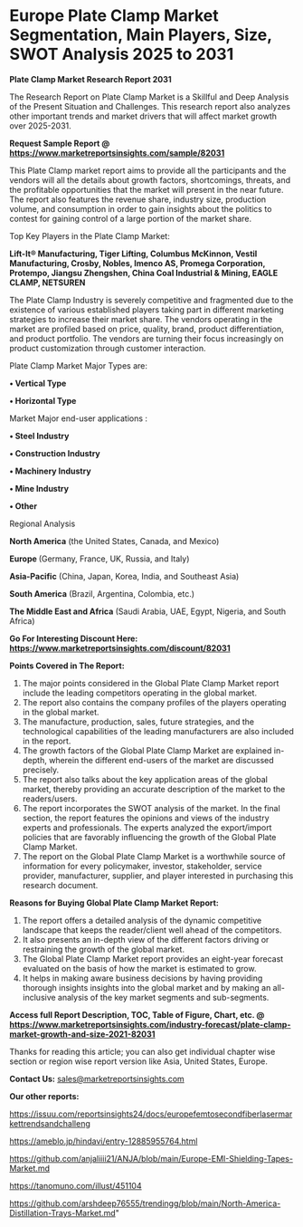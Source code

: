 # Europe Plate Clamp Market Segmentation, Main Players, Size, SWOT Analysis 2025 to 2031

<strong>Plate Clamp Market Research Report 2031</strong>

The Research Report on Plate Clamp Market is a Skillful and Deep Analysis of the Present Situation and Challenges. This research report also analyzes other important trends and market drivers that will affect market growth over 2025-2031.

<strong>Request Sample Report @ <a href=https://www.marketreportsinsights.com/sample/82031>https://www.marketreportsinsights.com/sample/82031</a></strong>

This Plate Clamp market report aims to provide all the participants and the vendors will all the details about growth factors, shortcomings, threats, and the profitable opportunities that the market will present in the near future. The report also features the revenue share, industry size, production volume, and consumption in order to gain insights about the politics to contest for gaining control of a large portion of the market share.

Top Key Players in the Plate Clamp Market:

<strong>Lift-It® Manufacturing, Tiger Lifting, Columbus McKinnon, Vestil Manufacturing, Crosby, Nobles, Imenco AS, Promega Corporation, Protempo, Jiangsu Zhengshen, China Coal Industrial & Mining, EAGLE CLAMP, NETSUREN</strong>

The Plate Clamp Industry is severely competitive and fragmented due to the existence of various established players taking part in different marketing strategies to increase their market share. The vendors operating in the market are profiled based on price, quality, brand, product differentiation, and product portfolio. The vendors are turning their focus increasingly on product customization through customer interaction.

Plate Clamp Market Major Types are:

<strong>• Vertical Type

• Horizontal Type</strong>

Market Major end-user applications :

<strong>• Steel Industry

• Construction Industry

• Machinery Industry

• Mine Industry

• Other</strong>

Regional Analysis

</u><strong><b>North America</b></strong> (the United States, Canada, and Mexico)

<strong><b>Europe </b></strong>(Germany, France, UK, Russia, and Italy)

<strong><b>Asia-Pacific</b></strong> (China, Japan, Korea, India, and Southeast Asia)

<strong><b>South America</b></strong> (Brazil, Argentina, Colombia, etc.)

<strong><b>The Middle East and Africa</b></strong> (Saudi Arabia, UAE, Egypt, Nigeria, and South Africa)

<strong>Go For Interesting Discount Here: <a href=https://www.marketreportsinsights.com/discount/82031>https://www.marketreportsinsights.com/discount/82031</a></strong>

<strong>Points Covered in The Report:</strong>
<ol>
  <li>The major points considered in the Global Plate Clamp Market report include the leading competitors operating in the global market.</li>
  <li>The report also contains the company profiles of the players operating in the global market.</li>
  <li>The manufacture, production, sales, future strategies, and the technological capabilities of the leading manufacturers are also included in the report.</li>
  <li>The growth factors of the Global Plate Clamp Market are explained in-depth, wherein the different end-users of the market are discussed precisely.</li>
  <li>The report also talks about the key application areas of the global market, thereby providing an accurate description of the market to the readers/users.</li>
  <li>The report incorporates the SWOT analysis of the market. In the final section, the report features the opinions and views of the industry experts and professionals. The experts analyzed the export/import policies that are favorably influencing the growth of the Global Plate Clamp Market.</li>
  <li>The report on the Global Plate Clamp Market is a worthwhile source of information for every policymaker, investor, stakeholder, service provider, manufacturer, supplier, and player interested in purchasing this research document.</li>
</ol>
<strong>Reasons for Buying Global Plate Clamp Market Report:</strong>

<ol>
  <li>The report offers a detailed analysis of the dynamic competitive landscape that keeps the reader/client well ahead of the competitors.</li>
  <li>It also presents an in-depth view of the different factors driving or restraining the growth of the global market.</li>
  <li>The Global Plate Clamp Market report provides an eight-year forecast evaluated on the basis of how the market is estimated to grow.</li>
  <li>It helps in making aware business decisions by having providing thorough insights insights into the global market and by making an all-inclusive analysis of the key market segments and sub-segments.</li>
</ol>
<strong>Access full Report Description, TOC, Table of Figure, Chart, etc. @ <a href=https://www.marketreportsinsights.com/industry-forecast/plate-clamp-market-growth-and-size-2021-82031>https://www.marketreportsinsights.com/industry-forecast/plate-clamp-market-growth-and-size-2021-82031</a></strong>


Thanks for reading this article; you can also get individual chapter wise section or region wise report version like Asia, United States, Europe.

<strong>Contact Us:</strong>
sales@marketreportsinsights.com

<strong>Our other reports:</strong>

<a href=https://issuu.com/reportsinsights24/docs/europefemtosecondfiberlasermarkettrendsandchalleng>https://issuu.com/reportsinsights24/docs/europefemtosecondfiberlasermarkettrendsandchalleng</a>

<a href=https://ameblo.jp/hindavi/entry-12885955764.html>https://ameblo.jp/hindavi/entry-12885955764.html</a>

<a href=https://github.com/anjaliiii21/ANJA/blob/main/Europe-EMI-Shielding-Tapes-Market.md>https://github.com/anjaliiii21/ANJA/blob/main/Europe-EMI-Shielding-Tapes-Market.md</a>

<a href=https://tanomuno.com/illust/451104>https://tanomuno.com/illust/451104</a>

<a href=https://github.com/arshdeep76555/trendingg/blob/main/North-America-Distillation-Trays-Market.md>https://github.com/arshdeep76555/trendingg/blob/main/North-America-Distillation-Trays-Market.md</a>"
